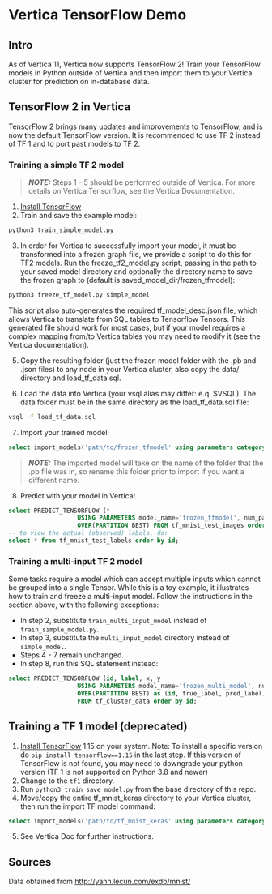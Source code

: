 # Vertica TensorFlow Demo
## Intro
As of Vertica 11, Vertica now supports TensorFlow 2! Train your TensorFlow models in Python outside of Vertica and then import them to your Vertica cluster for prediction on in-database data.

## TensorFlow 2 in Vertica
TensorFlow 2 brings many updates and improvements to TensorFlow, and is now the default TensorFlow version. It is recommended to use TF 2 instead of TF 1 and to port past models to TF 2.

### Training a simple TF 2 model
> **_NOTE:_**  Steps 1 - 5 should be performed outside of Vertica. For more details on Vertica Tensorflow, see the Vertica Documentation.

1. [Install TensorFlow](https://www.tensorflow.org/install)
2. Train and save the example model:
```bash
python3 train_simple_model.py
```
3. In order for Vertica to successfully import your model, it must be transformed into a frozen graph file, we provide a script to do this for TF2 models. Run the freeze_tf2_model.py script, passing in the path to your saved model directory and optionally the directory name to save the frozen graph to (default is saved_model_dir/frozen_tfmodel):
```bash
python3 freeze_tf_model.py simple_model
```
This script also auto-generates the required tf_model_desc.json file, which allows Vertica to translate from SQL tables to Tensorflow Tensors. This generated file should work for most cases, but if your model requires a complex mapping from/to Vertica tables you may need to modify it (see the Vertica documentation).

5. Copy the resulting folder (just the frozen model folder with the .pb and .json files) to any node in your Vertica cluster, also copy the data/ directory and load_tf_data.sql.

6. Load the data into Vertica (your vsql alias may differ: e.q. $VSQL). The data folder must be in the same directory as the load_tf_data.sql file:
```bash
vsql -f load_tf_data.sql
```

7. Import your trained model:
```sql
select import_models('path/to/frozen_tfmodel' using parameters category='TENSORFLOW');
```

> **_NOTE:_**  The imported model will take on the name of the folder that the .pb file was in, so rename this folder prior to import if you want a different name.

8. Predict with your model in Vertica!
```sql
select PREDICT_TENSORFLOW (*
                   USING PARAMETERS model_name='frozen_tfmodel', num_passthru_cols=1)
                   OVER(PARTITION BEST) FROM tf_mnist_test_images order by id;
-- to view the actual (observed) labels, do:
select * from tf_mnist_test_labels order by id;
```

### Training a multi-input TF 2 model
Some tasks require a model which can accept multiple inputs which cannot be grouped into a single Tensor. While this is a toy example, it illustrates how to train and freeze a multi-input model.
Follow the instructions in the section above, with the following exceptions:

- In step 2, substitute `train_multi_input_model` instead of `train_simple_model.py`.
- In step 3, substitute the `multi_input_model` directory instead of `simple_model`.
- Steps 4 - 7 remain unchanged.
- In step 8, run this SQL statement instead:
```sql
select PREDICT_TENSORFLOW (id, label, x, y 
                   USING PARAMETERS model_name='frozen_multi_model', num_passthru_cols=2)
                   OVER(PARTITION BEST) as (id, true_label, pred_label)
                   FROM tf_cluster_data order by id;
```

## Training a TF 1 model (deprecated)
1. [Install TensorFlow](https://www.tensorflow.org/install/pip#virtualenv-install) 1.15 on your system. Note: To install a specific version do `pip install tensorflow==1.15` in the last step. If this version of TensorFlow is not found, you may need to downgrade your python version (TF 1 is not supported on Python 3.8 and newer)
2. Change to the `tf1` directory.
3. Run `python3 train_save_model.py` from the base directory of this repo.
4. Move/copy the entire tf_mnist_keras directory to your Vertica cluster, then run the import TF model command:
```sql
select import_models('path/to/tf_mnist_keras' using parameters category='TENSORFLOW');
```
5. See Vertica Doc for further instructions.

## Sources
Data obtained from http://yann.lecun.com/exdb/mnist/
